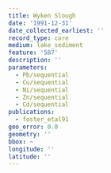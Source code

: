 ```yaml
---
title: Wyken Slough
date: '1991-12-31'
date_collected_earliest: ''
record_type: core
medium: lake_sediment
feature: '587'
description: ''
parameters:
  - Pb/sequential
  - Cu/sequential
  - Ni/sequential
  - Zn/sequential
  - Cd/sequential
publications:
  - foster_etal91
geo_error: 0.0
geometry: ''
bbox: ~
longitude: ''
latitude: ''
---
```

